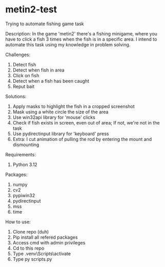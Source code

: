 # metin2-test

Trying to automate fishing game task

Description:
In the game 'metin2' there's a fishing minigame, where you have to click a fish 3 times when the fish is in a specific area. I intend to automate this task using my knowledge in problem solving.

Challenges:

1. Detect fish
2. Detect when fish in area
3. Click on fish
4. Detect when a fish has been caught
5. Reput bait

Solutions:

1. Apply masks to highlight the fish in a cropped screenshot
2. Mask using a white circle the size of the area
3. Use win32api library for 'mouse' clicks
4. Check if fish exists in screen, even out of area; If not, we're not in the task
5. Use pydirectinput library for 'keyboard' press
6. Extra: I cut animation of pulling the rod by entering the mount and dismounting

Requirements:

1. Python 3.12

Packages:

1. numpy
2. cv2
3. pypiwin32
4. pydirectinput
5. mss
6. time

How to use:

1. Clone repo (duh)
2. Pip install all refered packages
3. Access cmd with admin privileges
4. Cd to this repo
5. Type .venv\Scripts\activate
6. Type py scripts.py
